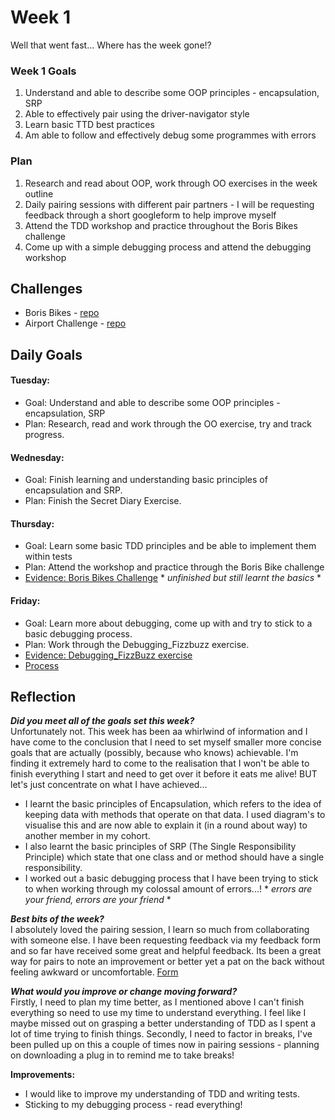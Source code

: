 # **Week 1**

Well that went fast... Where has the week gone!?


### **Week 1 Goals**
1. Understand and able to describe some OOP principles - encapsulation, SRP 
2. Able to effectively pair using the driver-navigator style
3. Learn basic TTD best practices
4. Am able to follow and effectively debug some programmes with errors 

### **Plan**
1. Research and read about OOP, work through OO exercises in the week outline 
2. Daily pairing sessions with different pair partners - I will be requesting feedback through a short googleform to help improve myself
3. Attend the TDD workshop and practice throughout the Boris Bikes challenge
4. Come up with a simple debugging process and attend the debugging workshop


## Challenges

- Boris Bikes - [repo](https://github.com/beca-g/Boris_Bikes)
- Airport Challenge - [repo](https://github.com/beca-g/airport_challenge)


## **Daily Goals**

#### Tuesday:
- Goal: Understand and able to describe some OOP principles - encapsulation, SRP
- Plan: Research, read and work through the OO exercise, try and track progress.

#### Wednesday:
- Goal: Finish learning and understanding basic principles of encapsulation and SRP.
- Plan: Finish the Secret Diary Exercise.

#### Thursday:
- Goal: Learn some basic TDD principles and be able to implement them within tests
- Plan: Attend the workshop and practice through the Boris Bike challenge
- [Evidence: Boris Bikes Challenge](https://github.com/beca-g/Boris_Bikes/commits/master) * *unfinished but still learnt the basics* *

#### Friday:
- Goal: Learn more about debugging, come up with and try to stick to a basic debugging process.
- Plan: Work through the Debugging_Fizzbuzz exercise.
- [Evidence: Debugging_FizzBuzz exercise](https://github.com/beca-g/debugging_fizzbuzz)
- [Process](https://docs.google.com/document/d/1qHLj0eAbMWxN59ezpFbyMFaLbqQlAj15eXcwgTPXgP4/edit)


## **Reflection**

***Did you meet all of the goals set this week?***   
Unfortunately not. This week has been aa whirlwind of information and I have come to the conclusion that I need to set myself smaller more concise goals that are actually (possibly, because who knows) achievable. I'm finding it extremely hard to come to the realisation that I won't be able to finish everything I start and need to get over it before it eats me alive! 
BUT let's just concentrate on what I have achieved...
 - I learnt the basic principles of Encapsulation, which refers to the idea of keeping data with methods that operate on that data. I used diagram's to visualise this and are now able to explain it (in a round about way) to another member in my cohort.
 - I also learnt the basic principles of SRP (The Single Responsibility Principle) which state that one class and or method should have a single responsibility.
 - I worked out a basic debugging process that I have been trying to stick to when working through my colossal amount of errors...! * *errors are your friend, errors are your friend* *
 
 ***Best bits of the week?***   
 I absolutely loved the pairing session, I learn so much from collaborating with someone else. I have been requesting feedback via my feedback form and so far have received some great and helpful feedback. Its been a great way for pairs to note an improvement or better yet a pat on the back without feeling awkward or uncomfortable. [Form](https://docs.google.com/forms/d/1WgmnQF4tuyHTlt3WGhgaQ6QIj_IVHzyxHuD7C64SQVs/edit)

***What would you improve or change moving forward?***   
Firstly, I need to plan my time better, as I mentioned above I can't finish everything so need to use my time to understand everything. I feel like I maybe missed out on grasping a better understanding of TDD as I spent a lot of time trying to finish things.
Secondly, I need to factor in breaks, I've been pulled up on this a couple of times now in pairing sessions - planning on downloading a plug in to remind me to take breaks! 

**Improvements:**
- I would like to improve my understanding of TDD and writing tests.
- Sticking to my debugging process - read everything!